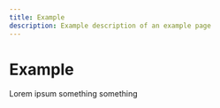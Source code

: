 ```yaml
---
title: Example
description: Example description of an example page
---
```


# Example

Lorem ipsum something something
